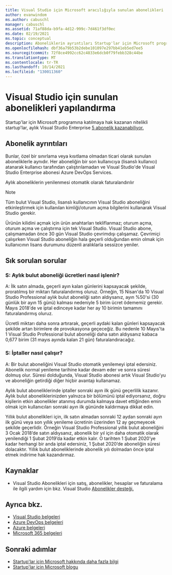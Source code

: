 ```yaml
---
title: Visual Studio için Microsoft aracılığıyla sunulan abonelikleri | Microsoft Docs
author: evanwindom
ms.author: cabuschl
manager: cabuschl
ms.assetid: 71af88da-b9fa-4d12-999c-7d461f3df0ec
ms.date: 02/19/2021
ms.topic: conceptual
description: Aboneliklerin ayrıntıları Startup'lar için Microsoft programı aracılığıyla sunulur.
ms.openlocfilehash: dbf36a79b53b2debe101097e297bb41eb5ed7ee5
ms.sourcegitcommit: 72f8ce4992cc62c4833e6dcb0f79febb328c44be
ms.translationtype: MT
ms.contentlocale: tr-TR
ms.lasthandoff: 10/14/2021
ms.locfileid: "130011360"
---
```

# <a name="visual-studio-subscriptions-offered-to-startups"></a>Visual Studio için sunulan abonelikleri yapılandırma
Startup'lar için Microsoft programına katılmaya hak kazanan nitelikli startup'lar, aylık Visual Studio Enterprise [5 abonelik kazanabiliyor.](https://visualstudio.microsoft.com/vs/pricing/) 

## <a name="subscription-details"></a>Abonelik ayrıntıları 
Bunlar, özel bir sınırlama veya kısıtlama olmadan ticari olarak sunulan aboneliklerle aynıdır. Her aboneliğin bir son kullanıcıya (lisanslı kullanıcı) atanarak kullanıcı tarafından çalıştırılamadan ve Visual Studio'de Visual Studio Enterprise abonesi Azure DevOps Services.

Aylık aboneliklerin yenilenmesi otomatik olarak faturalandırılır 

> [!Note]
> Tüm bulut Visual Studio, lisanslı kullanıcının Visual Studio aboneliğini etkinleştirmek için kullanılan kimliği/oturum açma bilgilerini kullanarak Visual Studio gerekir.

Ürünün kilidini açmak için ürün anahtarları tekliflanmaz; oturum açma, oturum açma ve çalıştırma için tek Visual Studio. Visual Studio abone, çalışmamadan önce 30 gün Visual Studio çevrimdışı çalışamaz. Çevrimiçi çalışırken Visual Studio aboneliğin hala geçerli olduğundan emin olmak için kullanıcının lisans durumunu düzenli aralıklarla sessizce yeniler.

## <a name="frequently-asked-questions"></a>Sık sorulan sorular
### <a name="q-how-are-monthly-cloud-subscription-charges-processed"></a>S: Aylık bulut aboneliği ücretleri nasıl işlenir?
A: İlk satın almada, geçerli ayın kalan günlerini kapsayacak şekilde, proratılmış bir miktarı faturalandırmış oluruz. Örneğin, 15 Nisan'da 10 Visual Studio Professional aylık bulut aboneliği satın aldıysanız, ayın %50'si (30 günlük bir ayın 15 günü) kalması nedeniyle 5 birim ücret ödememiz gerekir. Mayıs 2018'de ve iptal edinceye kadar her ay 10 birimin tamamını faturalandırmış oluruz.

Ücretli miktarı daha sonra artırarak, geçerli aydaki kalan günleri kapsayacak şekilde artan birimlere de provokasyona geçeceğiz. Bu nedenle 10 Mayıs'ta 1 Visual Studio Professional bulut aboneliği daha satın aldıysanız kabaca 0,677 birim (31 mayıs ayında kalan 21 gün) faturalandıracağız.

### <a name="q-how-do-cancellations-work"></a>S: İptaller nasıl çalışır?
A: Bir bulut aboneliğini Visual Studio otomatik yenilemeyi iptal edersiniz. Abonelik normal yenileme tarihine kadar devam eder ve sonra süresi dolmuş olur. Süresi dolduğunda, Visual Studio abonesi artık Visual Studio’yu ve aboneliğin getirdiği diğer hiçbir avantajı kullanamaz.

Aylık bulut aboneliklerinde iptaller sonraki ayın ilk günü geçerlilik kazanır. Aylık bulut aboneliklerinizden yalnızca bir bölümünü iptal ediyorsanız, doğru kişilerin etkin abonelikler atanmış durumda kalmaya davet ettiğinden emin olmak için kullanıcıları sonraki ayın ilk gününde kaldırmaya dikkat edin.

Yıllık bulut abonelikleri için, ilk satın almadan sonraki 12 aydan sonraki ayın ilk günü veya son yıllık yenileme ücretinin üzerinden 12 ay geçmeyecek şekilde geçerlidir. Örneğin Visual Studio Professional yıllık bulut aboneliğini 3 Ocak 2018’de satın aldıysanız, abonelik bir yıl için daha otomatik olarak yenilendiği 1 Şubat 2019’da kadar etkin kalır. O tarihten 1 Şubat 2020’ye kadar herhangi bir anda iptal edersiniz, 1 Şubat 2020’de aboneliğin süresi dolacaktır. Yıllık bulut aboneliklerinde abonelik yılı dolmadan önce iptal etmek indirime hak kazandırmaz.

## <a name="resources"></a>Kaynaklar
- Visual Studio Abonelikleri için satış, abonelikler, hesaplar ve faturalama ile ilgili yardım için bkz. Visual Studio [Abonelikler desteği.](https://aka.ms/vssubscriberhelp)

## <a name="see-also"></a>Ayrıca bkz.
- [Visual Studio belgeleri](/visualstudio/)
- [Azure DevOps belgeleri](/azure/devops/)
- [Azure belgeleri](/azure/)
- [Microsoft 365 belgeleri](/microsoft-365/)

## <a name="next-steps"></a>Sonraki adımlar
- [Startup'lar için Microsoft hakkında daha fazla bilgi](https://startups.microsoft.com)
- [Startup'lar için Microsoft blogu](https://startups.microsoft.com/Blog?search=Microsoft%20for%20Startups)